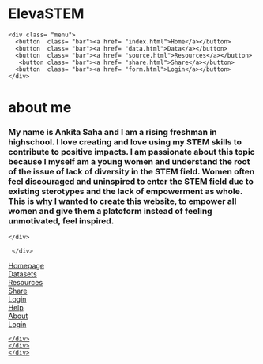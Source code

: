 # ElevaSTEM
<!DOCTYPE html>
<html>
  <head>
    <meta charset="utf-8">
    <meta name="viewport" content="width=device-width">
    <title>ElevaSTEM</title>
    <link href="style.css" rel="stylesheet" type="text/css" />
    <script src="jquery-3.5.1.min.js"></script>
    <script src="https://ajax.googleapis.com/ajax/libs/jquery/3.5.1/jquery.min.js"></script>
  </head>
  <body>

    

    <div class= "menu">
      <button  class= "bar"><a href= "index.html">Home</a></button>
      <button  class= "bar"><a href= "data.html">Data</a></button>
      <button  class= "bar"><a href= "source.html">Resources</a></button>
       <button class= "bar"><a href= "share.html">Share</a></button>
      <button  class= "bar"><a href= "form.html">Login</a></button>
    </div>


      
<div class= "stem">
    <h1 class= "home">about me</h1>
    <h3 class= "des">My name is Ankita Saha and I am a rising freshman in highschool. I love creating and love using my STEM skills to contribute to positive impacts. I am passionate about this topic because I myself am a young women and understand the root of the issue of lack of diversity in the STEM field. Women often feel discouraged and uninspired to enter the STEM field due to existing sterotypes and the lack of empowerment as whole. This is why I wanted to create this website, to empower all women and give them a platoform instead of feeling unmotivated, feel inspired.</h3>
    
    </div>

     </div>
<div class= "connect">
  <div class= "oo">
  <div class= "yo">
    <div class= "yee"><a href= "index.html">Homepage</div>
    <div class= "no"><a href= "data.html">Datasets</div>
    <div class= "no"><a href= "source.html">Resources</div>
    <div class= "no"><a href= "share.html">Share</div>
    <div class= "no"><a href= "form.html">Login</div>
    </div>
     <div class= "yi">
    <div class= "no"><a href= "help.html">Help</div>
    <div class= "no"><a href= "about.html">About</div>
    <div class= "no"><a href= "form.html">Login</div>
   
    </div>
    </div>
    </div>
